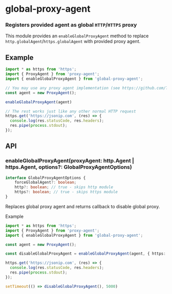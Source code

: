 global-proxy-agent
===========
### Registers provided agent as global `HTTP`/`HTTPS` proxy

This module provides an `enableGlobalProxyAgent` method to replace `http.globalAgent`/`https.globalAgent` with provided proxy agent.

Example
-------

```ts
import * as https from 'https';
import { ProxyAgent } from 'proxy-agent';
import { enableGlobalProxyAgent } from 'global-proxy-agent';

// You may use any proxy agent implementation (see https://github.com/TooTallNate/proxy-agents)
const agent = new ProxyAgent();

enableGlobalProxyAgent(agent)

// The rest works just like any other normal HTTP request
https.get('https://jsonip.com', (res) => {
  console.log(res.statusCode, res.headers);
  res.pipe(process.stdout);
});
```

API
---

### enableGlobalProxyAgent(proxyAgent: http.Agent | https.Agent, options?: GlobalProxyAgentOptions)

```ts
interface GlobalProxyAgentOptions {
	forceGlobalAgent?: boolean;
	http?: boolean; // true - skips http module
	https?: boolean; // true - skips https module
}
```

Replaces global proxy agent and returns callback to disable global proxy.

Example

```ts
import * as https from 'https';
import { ProxyAgent } from 'proxy-agent';
import { enableGlobalProxyAgent } from 'global-proxy-agent';

const agent = new ProxyAgent();

const disableGlobalProxyAgent = enableGlobalProxyAgent(agent, { https: false })

https.get('https://jsonip.com', (res) => {
  console.log(res.statusCode, res.headers);
  res.pipe(process.stdout);
});

setTimeout(() => disableGlobalProxyAgent(), 5000)
```
